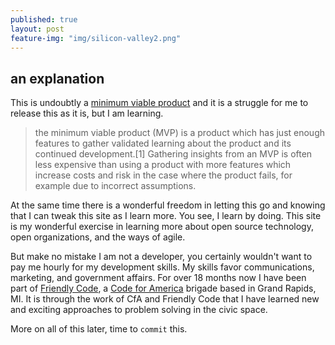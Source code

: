 ```yaml
---
published: true
layout: post
feature-img: "img/silicon-valley2.png"
---
```



## an explanation
This is undoubtly a [minimum viable product](https://en.wikipedia.org/wiki/Minimum_viable_product) and it is a struggle for me to release this as it is, but I am learning. 

> the minimum viable product (MVP) is a product which has just enough features to gather validated learning about the product and its continued development.[1] Gathering insights from an MVP is often less expensive than using a product with more features which increase costs and risk in the case where the product fails, for example due to incorrect assumptions.

At the same time there is a wonderful freedom in letting this go and knowing that I can tweak this site as I learn more. You see, I learn by doing. This site is my wonderful exercise in learning more about open source technology, open organizations, and the ways of agile. 

But make no mistake I am not a developer, you certainly wouldn't want to pay me hourly for my development skills. My skills favor communications, marketing, and government affairs. For over 18 months now I have been part of [Friendly Code](http://friendlycode.org), a [Code for America](http://www.codeforamerica.org) brigade based in Grand Rapids, MI. It is through the work of CfA and Friendly Code that I have learned new and exciting approaches to problem solving in the civic space.

More on all of this later, time to `commit` this.

